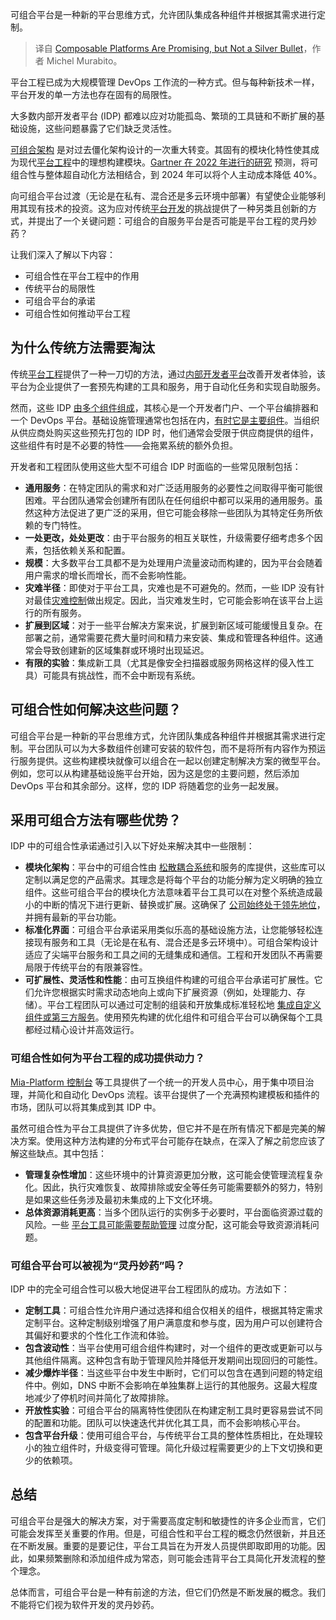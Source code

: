 
<!--
title: 可组合平台前景广阔，但并非灵丹妙药
cover: https://cdn.thenewstack.io/media/2024/05/e0c5f213-blocks123.jpg
-->

可组合平台是一种新的平台思维方式，允许团队集成各种组件并根据其需求进行定制。

> 译自 [Composable Platforms Are Promising, but Not a Silver Bullet](https://thenewstack.io/composable-platforms-are-promising-but-not-a-silver-bullet/)，作者 Michel Murabito。

平台工程已成为大规模管理 DevOps 工作流的一种方式。但与每种新技术一样，平台开发的单一方法也存在固有的局限性。

大多数内部开发者平台 (IDP) 都难以应对功能孤岛、繁琐的工具链和不断扩展的基础设施，这些问题暴露了它们缺乏灵活性。

[可组合架构](https://mia-platform.eu/blog/composable-architecture-retail/) 是对过去僵化架构设计的一次重大转变。其固有的模块化特性使其成为现代[平台工程](https://platmosphere.com/talks/keynote-platform-engineering/)中的理想构建模块。[Gartner 在 2022 年进行的研究](https://www.gartner.com/en/documents/4015820) 预测，将可组合性与整体超自动化方法相结合，到 2024 年可以将个人主动成本降低 40%。

向可组合平台过渡（无论是在私有、混合还是多云环境中部署）有望使企业能够利用其现有技术的投资。这为应对传统[平台开发](https://thenewstack.io/platform-engineering/)的挑战提供了一种另类且创新的方式，并提出了一个关键问题：可组合的自服务平台是否可能是平台工程的灵丹妙药？

让我们深入了解以下内容：

- 可组合性在平台工程中的作用
- 传统平台的局限性
- 可组合平台的承诺
- 可组合性如何推动平台工程

## 为什么传统方法需要淘汰

传统[平台工程](https://www.itopstimes.com/kubernetes/platform-engineering-is-not-just-about-infrastructure/)提供了一种一刀切的方法，通过[内部开发者平台](https://mia-platform.eu/blog/internal-developer-platform-revolution/)改善开发者体验，该平台为企业提供了一套预先构建的工具和服务，用于自动化任务和实现自助服务。

然而，这些 IDP [由多个组件组成](https://mia-platform.eu/blog/seven-core-components-internal-developer-platform/)，其核心是一个开发者门户、一个平台编排器和一个 DevOps 平台。基础设施管理通常也包括在内，[有时它是主要组件](https://www.itopstimes.com/kubernetes/platform-engineering-is-not-just-about-infrastructure/)。当组织从供应商处购买这些预先打包的 IDP 时，他们通常会受限于供应商提供的组件，这些组件有时是不必要的特性——会拖累系统的额外负担。

开发者和工程团队使用这些大型不可组合 IDP 时面临的一些常见限制包括：

- **通用服务**：在特定团队的需求和对广泛适用服务的必要性之间取得平衡可能很困难。平台团队通常会创建所有团队在任何组织中都可以采用的通用服务。虽然这种方法促进了更广泛的采用，但它可能会移除一些团队为其特定任务所依赖的专门特性。
- **一处更改，处处更改**：由于平台服务的相互关联性，升级需要仔细考虑多个因素，包括依赖关系和配置。
- **规模**：大多数平台工具都不是为处理用户流量波动而构建的，因为平台会随着用户需求的增长而增长，而不会影响性能。
- **灾难半径**：即使对于平台工具，灾难也是不可避免的。然而，一些 IDP 没有针对最佳[灾难控制](https://thenewstack.io/security/)做出规定。因此，当灾难发生时，它可能会影响在该平台上运行的所有服务。
- **扩展到区域**：对于一些平台解决方案来说，扩展到新区域可能缓慢且复杂。在部署之前，通常需要花费大量时间和精力来安装、集成和管理各种组件。这通常会导致创建新的区域集群或环境时出现延迟。
- **有限的实验**：集成新工具（尤其是像安全扫描器或服务网格这样的侵入性工具）可能具有挑战性，而不会中断现有系统。

## 可组合性如何解决这些问题？

可组合平台是一种新的平台思维方式，允许团队集成各种组件并根据其需求进行定制。平台团队可以为大多数组件创建可安装的软件包，而不是将所有内容作为预运行服务提供。这些构建模块就像可以组合在一起以创建定制解决方案的微型平台。例如，您可以从构建基础设施平台开始，因为这是您的主要问题，然后添加 DevOps 平台和其余部分。这样，您的 IDP 将随着您的业务一起发展。

## 采用可组合方法有哪些优势？

IDP 中的可组合性承诺通过引入以下好处来解决其中一些限制：

- **模块化架构**：平台中的可组合性由 [松散耦合系统](https://glossary.cncf.io/loosely-coupled-architecture/)和服务的库提供，这些库可以定制以满足您的产品需求。其理念是将每个平台的功能分解为定义明确的独立组件。这些可组合平台的模块化方法意味着平台工具可以在对整个系统造成最小的中断的情况下进行更新、替换或扩展。这确保了 [公司始终处于领先地位](https://mia-platform.eu/blog/composable-applications/)，并拥有最新的平台功能。
- **标准化界面**：可组合平台承诺采用类似乐高的基础设施方法，让您能够轻松连接现有服务和工具（无论是在私有、混合还是多云环境中）。可组合架构设计适应了尖端平台服务和工具之间的无缝集成和通信。工程和开发团队不再需要局限于传统平台的有限兼容性。
- **可扩展性、灵活性和性能**：由可互换组件构建的可组合平台承诺可扩展性。它们允许您根据实时需求动态地向上或向下扩展资源（例如，处理能力、存储）。平台工程团队可以通过可定制的组装和开放集成标准轻松地 [集成自定义组件或第三方服务](https://mia-platform.eu/blog/composable-architecture/)。使用预先构建的优化组件和可组合平台可以确保每个工具都经过精心设计并高效运行。

### 可组合性如何为平台工程的成功提供动力？

[Mia-Platform 控制台](https://mia-platform.eu/platform/console/) 等工具提供了一个统一的开发人员中心，用于集中项目治理，并简化和自动化 DevOps 流程。该平台提供了一个充满预构建模板和插件的市场，团队可以将其集成到其 IDP 中。

虽然可组合性为平台工具提供了许多优势，但它并不是在所有情况下都是完美的解决方案。使用这种方法构建的分布式平台可能存在缺点，在深入了解之前您应该了解这些缺点。其中包括：

- **管理复杂性增加**：这些环境中的计算资源更加分散，这可能会使管理流程复杂化。因此，执行灾难恢复、故障排除或安全等任务可能需要额外的努力，特别是如果这些任务涉及最初未集成的上下文化环境。
- **总体资源消耗更高**：当多个团队运行的实例多于必要时，平台面临资源过载的风险。一些 [平台工具可能需要帮助管理](https://thenewstack.io/cloud-management-platforms-need-robust-automated-integration/) 过度分配，这可能会导致资源消耗问题。

### 可组合平台可以被视为“灵丹妙药”吗？

IDP 中的完全可组合性可以极大地促进平台工程团队的成功。方法如下：

- **定制工具**：可组合性允许用户通过选择和组合仅相关的组件，根据其特定需求定制平台。这种定制级别增强了用户满意度和参与度，因为用户可以创建符合其偏好和要求的个性化工作流和体验。
- **包含波动性**：当平台使用可组合组件构建时，对一个组件的更改或更新可以与其他组件隔离。这种包含有助于管理风险并降低开发期间出现回归的可能性。
- **减少爆炸半径**：当这些平台中发生中断时，它们可以包含在遇到问题的特定组件中。例如，DNS 中断不会影响在单独集群上运行的其他服务。这最大程度地减少了停机时间并简化了故障排除。
- **开放性实验**：可组合平台的隔离特性使团队在构建定制工具时更容易尝试不同的配置和功能。团队可以快速迭代并优化其工具，而不会影响核心平台。
- **包含平台升级**：使用可组合平台，与传统平台工具的整体性质相比，在处理较小的独立组件时，升级变得可管理。简化升级过程需要更少的上下文切换和更少的依赖项。

## 总结

可组合平台是强大的解决方案，对于需要高度定制和敏捷性的许多企业而言，它们可能会发挥至关重要的作用。但是，可组合性和平台工程的概念仍然很新，并且还在不断发展。重要的是要记住，平台工具旨在为开发人员提供即取即用的功能。因此，如果频繁删除和添加组件成为常态，则可能会违背平台工具简化开发流程的整个理念。

总体而言，可组合平台是一种有前途的方法，但它们仍然是不断发展的概念。我们不能将它们视为软件开发的灵丹妙药。
